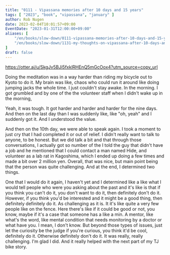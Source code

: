 ```yaml
---
title: "0111 - Vipassana memories after 10 days and 15 years"
tags: [ "2023", "book", "vipassana", "january" ]
author: Rob Nugen
date: 2023-02-04T10:01:57+09:00
EventDate: "2023-01-31T12:00:00+09:00"
aliases: [
    "/en/books/slow-down/0111-vipassana-memories-after-10-days-and-15-years",
    "/en/books/slow-down/1131-my-thoughts-on-vipassana-after-10-days-and-15-years",
]
draft: false
---
```


https://otter.ai/u/SkgJv5BJi5fxklRHEnQ5mGcOox4?utm_source=copy_url

Doing the meditation was in a way harder than riding my bicycle out to
Kyoto to do it. My brain was like, chaos who could run it around like
doing jumping jacks the whole time. I just couldn't stay awake. In the
morning. I got grumbled and by one of the the volunteer staff
when I didn't wake up in the morning,

Yeah, it was tough. It got harder and harder and harder for the
nine days. And then on the last day than I was suddenly like, like
"oh, yeah" and I suddenly got it. And I understood the
value.

And then on the 10th day, we were able to speak again. I took a
moment to just cry that I had completed it or out of relief. I didn't
really want to talk to anyone, to be honest. But we did talk a bit and
that through those conversations, I actually got so number of the I
told the guy that didn't have a job and he mentioned that I could
contact a man named Hide, and volunteer as a lab rat in Kagoshima, which I ended up
doing a few times and made a bit over 2 million yen. Overall, that was
nice, but main point being that the person was quite challenging. And
at the end, I determined two things.

One that I would do it again, I
haven't yet and I determined like a like what I would tell people who
were you asking about the past and it's like is that if you think you
can't do it, you don't want to do it, then definitely don't do
it. However, if you think you'd be interested and it might be a good
thing, then definitely definitely do it. As challenging as it is. It
it's like quite a very few people like on the fence. Here there's like
if it could be good or not, you know, maybe if it's a case that
someone has a like a min. A mentor, like what's the word, like mental
condition that needs monitoring by a doctor or what have you. I mean,
I don't know. But beyond those types of issues, just let the curiosity
be the judge if you're curious, you think it'd be cool, definitely do
it. Otherwise definitely don't do it. It was really, really
challenging. I'm glad I did. And it really helped with the next part
of my TJ bike story.
